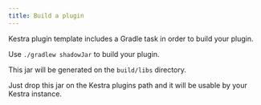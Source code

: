 ```yaml
---
title: Build a plugin
---
```


Kestra plugin template includes a Gradle task in order to build your plugin.

Use `./gradlew shadowJar` to build your plugin.

This jar will be generated on the `build/libs` directory.

Just drop this jar on the Kestra plugins path and it will be usable by your Kestra instance.
